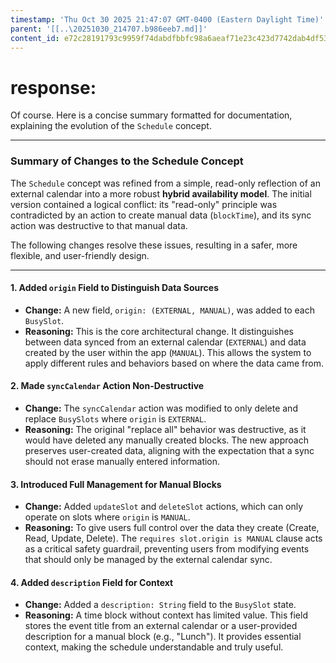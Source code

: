 ```yaml
---
timestamp: 'Thu Oct 30 2025 21:47:07 GMT-0400 (Eastern Daylight Time)'
parent: '[[..\20251030_214707.b986eeb7.md]]'
content_id: e72c28191793c9959f74dabdfbbfc98a6aeaf71e23c423d7742dab4df5304979
---
```


# response:

Of course. Here is a concise summary formatted for documentation, explaining the evolution of the `Schedule` concept.

***

### Summary of Changes to the Schedule Concept

The `Schedule` concept was refined from a simple, read-only reflection of an external calendar into a more robust **hybrid availability model**. The initial version contained a logical conflict: its "read-only" principle was contradicted by an action to create manual data (`blockTime`), and its sync action was destructive to that manual data.

The following changes resolve these issues, resulting in a safer, more flexible, and user-friendly design.

***

#### 1. Added `origin` Field to Distinguish Data Sources

* **Change:** A new field, `origin: (EXTERNAL, MANUAL)`, was added to each `BusySlot`.
* **Reasoning:** This is the core architectural change. It distinguishes between data synced from an external calendar (`EXTERNAL`) and data created by the user within the app (`MANUAL`). This allows the system to apply different rules and behaviors based on where the data came from.

#### 2. Made `syncCalendar` Action Non-Destructive

* **Change:** The `syncCalendar` action was modified to only delete and replace `BusySlots` where `origin` is `EXTERNAL`.
* **Reasoning:** The original "replace all" behavior was destructive, as it would have deleted any manually created blocks. The new approach preserves user-created data, aligning with the expectation that a sync should not erase manually entered information.

#### 3. Introduced Full Management for Manual Blocks

* **Change:** Added `updateSlot` and `deleteSlot` actions, which can only operate on slots where `origin` is `MANUAL`.
* **Reasoning:** To give users full control over the data they create (Create, Read, Update, Delete). The `requires slot.origin is MANUAL` clause acts as a critical safety guardrail, preventing users from modifying events that should only be managed by the external calendar sync.

#### 4. Added `description` Field for Context

* **Change:** Added a `description: String` field to the `BusySlot` state.
* **Reasoning:** A time block without context has limited value. This field stores the event title from an external calendar or a user-provided description for a manual block (e.g., "Lunch"). It provides essential context, making the schedule understandable and truly useful.
